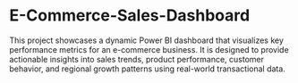 # E-Commerce-Sales-Dashboard
This project showcases a dynamic Power BI dashboard that visualizes key performance metrics for an e-commerce business. It is designed to provide actionable insights into sales trends, product performance, customer behavior, and regional growth patterns using real-world transactional data.
